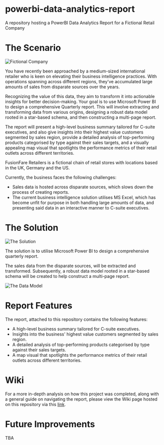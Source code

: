 # powerbi-data-analytics-report
A repository hosting a PowerBI Data Analytics Report for a Fictional Retail Company

# The Scenario

![Fictional Company](https://github.com/WayneRose-95/powerbi-data-analytics-report/assets/89411656/8a39d797-2e26-4c8c-ba38-22f577c38f77)


You have recently been approached by a medium-sized international retailer who is keen on elevating their business intelligence practices. With operations spanning across different regions, they've accumulated large amounts of sales from disparate sources over the years.

Recognizing the value of this data, they aim to transform it into actionable insights for better decision-making. Your goal is to use Microsoft Power BI to design a comprehensive Quarterly report. This will involve extracting and transforming data from various origins, designing a robust data model rooted in a star-based schema, and then constructing a multi-page report.

The report will present a high-level business summary tailored for C-suite executives, and also give insights into their highest value customers segmented by sales region, provide a detailed analysis of top-performing products categorised by type against their sales targets, and a visually appealing map visual that spotlights the performance metrics of their retail outlets across different territories.


FusionFare Retailers is a fictional chain of retail stores with locations based in the UK, Germany and the US. 

Currently, the business faces the following challenges: 

- Sales data is hosted across disparate sources, which slows down the process of creating reports.
- The current business intelligence solution utilises MS Excel, which has become unfit for purpose in both handling large amounts of data, and presenting said data in an interactive manner to C-suite executives. 


# The Solution 

![The Solution](https://github.com/WayneRose-95/powerbi-data-analytics-report/assets/89411656/9062ff22-4a48-4f82-bf5f-3e22a54a34bf)

The solution is to utilise Microsoft Power BI to design a comprehensive quarterly report. 

The sales data from the disparate sources, will be extracted and transformed. Subsequently, a robust data model rooted in a star-based schema will be created to help construct a multi-page report. 

![The Data Model](https://github.com/WayneRose-95/powerbi-data-analytics-report/assets/89411656/d8760272-6b42-4e09-ad13-8c370d7e3e78)


# Report Features 
The report, attached to this repository contains the following features:

- A high-level business summary tailored for C-suite executives.
- Insights into the business' highest value customers segmented by sales region.
- A detailed analysis of top-performing products categorised by type against their sales targets.
- A  map visual that spotlights the performance metrics of their retail outlets across different territories.

# Wiki 

For a more in-depth analysis on how this project was completed, along with a general guide on navigating the report, please view the Wiki page hosted on this repository via this [link](https://github.com/WayneRose-95/powerbi-data-analytics-report/wiki). 

# Future Improvements 

TBA 
  
